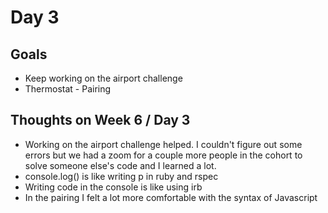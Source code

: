 # Day 3

## Goals
* Keep working on the airport challenge
* Thermostat - Pairing

## Thoughts on Week 6 / Day 3
* Working on the airport challenge helped. I couldn't figure out some errors but we had a zoom for a couple more people in the cohort to solve someone else's code and I learned a lot.
* console.log() is like writing p in ruby and rspec
* Writing code in the console is like using irb
* In the pairing I felt a lot more comfortable with the syntax of Javascript
